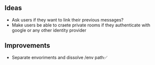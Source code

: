 ## Ideas

-   Ask users if they want to link their previous messages?
-   Make users be able to craete private rooms if they authenticate with google or any other identity provider

## Improvements

-   Separate envoriments and dissolve /env path✅
